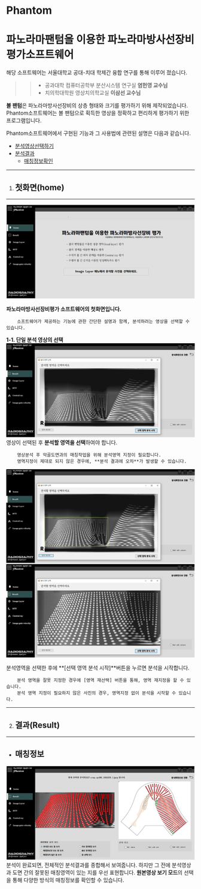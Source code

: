 # Phantom
**파노라마팬텀을 이용한 파노라마방사선장비평가소프트웨어**
=======  


해당 소프트웨어는 서울대학교 공대-치대 학제간 융합 연구를 통해 이루어 졌습니다.  


>>- 공과대학 컴퓨터공학부 분산시스템 연구실   **염헌영 교수님**
>>- 치의학대학원 영상치의학교실              **이삼선 교수님**  



**볼 팬텀**은 파노라마방사선장비의 상층 형태와 크기를 평가하기 위해 제작되었습니다.  
Phantom소프트웨어는 볼 팬텀으로 획득한 영상을 정확하고 편리하게 평가하기 위한 프로그램입니다. 

Phantom소프트웨어에서 구현된 기능과 그 사용법에 관련된 설명은 다음과 같습니다.  

- [분석영상선택하기](#첫화면home)  
- [분석결과](#결과Result)
  - [매칭정보확인](#매칭정보)

-------
1. ## 첫화면(home)
-------

![home.jpg](./image/home.jpg)  

**파노라마방사선장비평가 소프트웨어의 첫화면입니다.**  
```
    소프트웨어가 제공하는 기능에 관한 간단한 설명과 함께, 분석하려는 영상을 선택할 수 있습니다.  
```

**1-1. 단일 분석 영상의 선택**  
![single_select.jpg](/image/single_select.JPG)  
영상이 선택된 후 **분석할 영역을 선택**하여야 합니다.  
```
    영상분석 후 악골도면과의 매칭작업을 위해 분석영역 지정이 필요합니다.  
    영역지정이 제대로 되지 않은 경우에, **분석 결과에 오차**가 발생할 수 있습니다.  
```

![single_select1.jpg](./image/single_select1.jpg)
![single_select2.jpg](./image/single_select2.jpg)  


분석영역을 선택한 후에 **[선택 영역 분석 시작]**버튼을 누르면 분석을 시작합니다.  
```
    분석 영역을 잘못 지정한 경우에 [영역 재선택] 버튼을 통해, 영역 재지정을 할 수 있습니다.  
    분석 영역 지정이 필요하지 않은 사진의 경우, 영역지정 없이 분석을 시작할 수 있습니다.  
```


-------
2. ## 결과(Result)  
-------
  - ## 매칭정보  
  ![matching_confirm1.jpg](./image/matching_confirm1.jpg)  
  분석이 완료되면, 전체적인 분석결과를 종합해서 보여줍니다. 하지만 그 전에 분석영상과 도면 간의 잘못된 매칭영역이 있는 지를 우선 표현합니다. **원본영상 보기 모드**의 선택을 통해 다양한 방식의 매칭정보를 확인할 수 있습니다.  
  
